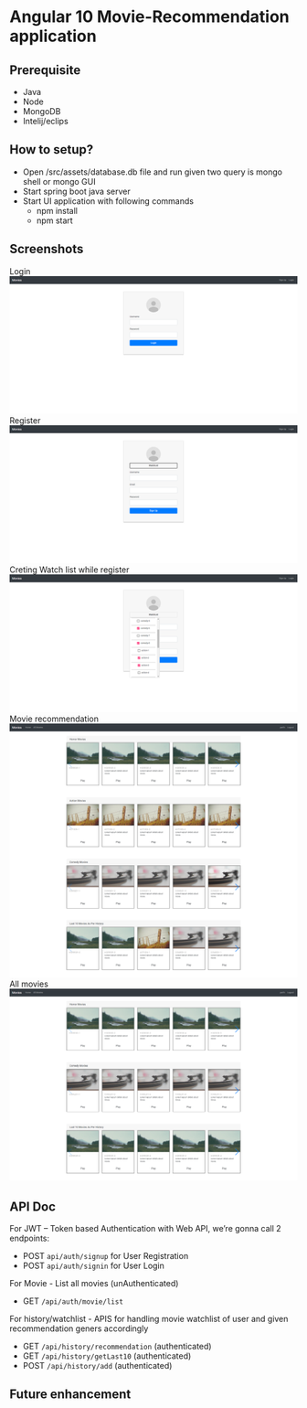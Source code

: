 # Angular 10 Movie-Recommendation application

## Prerequisite 
- Java
- Node
- MongoDB
- Intelij/eclips

## How to setup?
- Open /src/assets/database.db file and run given two query is mongo shell or mongo GUI
- Start spring boot java server
- Start UI application with following commands
    - npm install
    - npm start

## Screenshots

Login
![alt text](https://github.com/Parth512/MovieRecommendation_UI/blob/master/src/assets/login.png?raw=true)
Register
![alt text](https://github.com/Parth512/MovieRecommendation_UI/blob/master/src/assets/registration.png?raw=true)
Creting Watch list while register
![alt text](https://github.com/Parth512/MovieRecommendation_UI/blob/master/src/assets/selectWatchlistWhileSignup.png?raw=true)
Movie recommendation
![alt text](https://github.com/Parth512/MovieRecommendation_UI/blob/master/src/assets/Movie-Rec.png?raw=true)
All movies
![alt text](https://github.com/Parth512/MovieRecommendation_UI/blob/master/src/assets/All-movies.png?raw=true)

## API Doc

For JWT – Token based Authentication with Web API, we’re gonna call 2 endpoints:
- POST `api/auth/signup` for User Registration
- POST `api/auth/signin` for User Login

For Movie - List all movies (unAuthenticated)
-  GET `/api/auth/movie/list`
  
For history/watchlist - APIS for handling movie watchlist of user and given recommendation geners accordingly
-  GET `/api/history/recommendation` (authenticated)
-  GET `/api/history/getLast10` (authenticated)
-  POST `/api/history/add` (authenticated)
  
 ## Future enhancement



